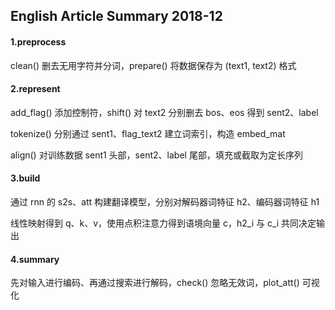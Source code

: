 ## English Article Summary 2018-12

#### 1.preprocess

clean() 删去无用字符并分词，prepare() 将数据保存为 (text1, text2) 格式

#### 2.represent

add_flag() 添加控制符，shift() 对 text2 分别删去 bos、eos 得到 sent2、label

tokenize() 分别通过 sent1、flag_text2 建立词索引，构造 embed_mat

align() 对训练数据 sent1 头部，sent2、label 尾部，填充或截取为定长序列

#### 3.build

通过 rnn 的 s2s、att 构建翻译模型，分别对解码器词特征 h2、编码器词特征 h1

线性映射得到 q、k、v，使用点积注意力得到语境向量 c，h2_i 与 c_i 共同决定输出

#### 4.summary

先对输入进行编码、再通过搜索进行解码，check() 忽略无效词，plot_att() 可视化
